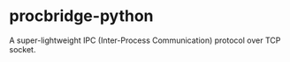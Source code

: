 # procbridge-python
A super-lightweight IPC (Inter-Process Communication) protocol over TCP socket.
